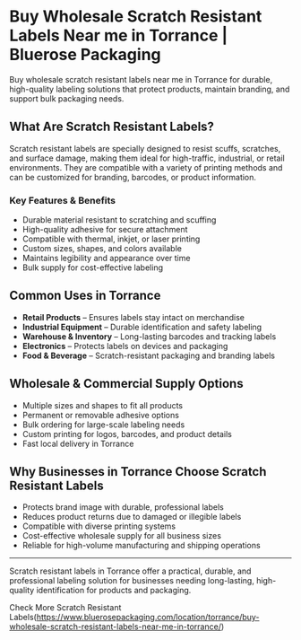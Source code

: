 # Buy Wholesale Scratch Resistant Labels Near me in Torrance | Bluerose Packaging

Buy wholesale scratch resistant labels near me in Torrance for durable, high-quality labeling solutions that protect products, maintain branding, and support bulk packaging needs.

## What Are Scratch Resistant Labels?

Scratch resistant labels are specially designed to resist scuffs, scratches, and surface damage, making them ideal for high-traffic, industrial, or retail environments. They are compatible with a variety of printing methods and can be customized for branding, barcodes, or product information.

### Key Features & Benefits

- Durable material resistant to scratching and scuffing  
- High-quality adhesive for secure attachment  
- Compatible with thermal, inkjet, or laser printing  
- Custom sizes, shapes, and colors available  
- Maintains legibility and appearance over time  
- Bulk supply for cost-effective labeling  

## Common Uses in Torrance

- **Retail Products** – Ensures labels stay intact on merchandise  
- **Industrial Equipment** – Durable identification and safety labeling  
- **Warehouse & Inventory** – Long-lasting barcodes and tracking labels  
- **Electronics** – Protects labels on devices and packaging  
- **Food & Beverage** – Scratch-resistant packaging and branding labels  

## Wholesale & Commercial Supply Options

- Multiple sizes and shapes to fit all products  
- Permanent or removable adhesive options  
- Bulk ordering for large-scale labeling needs  
- Custom printing for logos, barcodes, and product details  
- Fast local delivery in Torrance  

## Why Businesses in Torrance Choose Scratch Resistant Labels

- Protects brand image with durable, professional labels  
- Reduces product returns due to damaged or illegible labels  
- Compatible with diverse printing systems  
- Cost-effective wholesale supply for all business sizes  
- Reliable for high-volume manufacturing and shipping operations  

---

Scratch resistant labels in Torrance offer a practical, durable, and professional labeling solution for businesses needing long-lasting, high-quality identification for products and packaging.

Check More Scratch Resistant Labels(https://www.bluerosepackaging.com/location/torrance/buy-wholesale-scratch-resistant-labels-near-me-in-torrance/)
